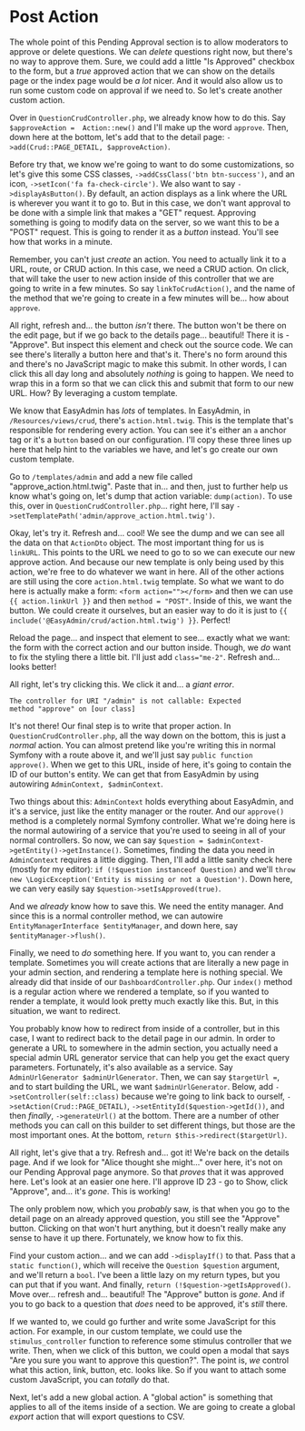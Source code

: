 # Post Action

The whole point of this Pending Approval section is to allow moderators to approve or delete questions. We can *delete* questions right now, but there's no way to approve them. Sure, we could add a little "Is Approved" checkbox to the form, but a *true* approved action that we can show on the details page or the index page would be *a lot* nicer. And it would also allow us to run some custom code on approval if we need to. So let's create another custom action.

Over in `QuestionCrudController.php`, we already know how to do this. Say `$approveAction =  Action::new()` and I'll make up the word `approve`. Then, down here at the bottom, let's add that to the detail page: `->add(Crud::PAGE_DETAIL, $approveAction)`.

Before try that, we know we're going to want to do some customizations, so let's give this some CSS classes, `->addCssClass('btn btn-success')`, and an icon, `->setIcon('fa fa-check-circle')`. We also want to say `->displayAsButton()`. By default, an action displays as a link where the URL is wherever you want it to go to. But in this case, we don't want approval to be done with a simple link that makes a "GET" request. Approving something is going to modify data on the server, so we want this to be a "POST" request. This is going to render it as a *button* instead. You'll see how that works in a minute.

Remember, you can't just *create* an action. You need to actually link it to a URL, route, or CRUD action. In this case, we need a CRUD action. On click, that will take the user to new action inside of this controller that we are going to write in a few minutes. So say `linkToCrudAction()`, and the name of the method that we're going to create in a few minutes will be... how about `approve`.

All right, refresh and... the button *isn't* there. The button won't be there on the edit page, but if we go back to the details page... beautiful! There it is - "Approve". But inspect this element and check out the source code. We can see there's literally a button here and that's it. There's no form around this and there's no JavaScript magic to make this submit. In other words, I can click this all day long and absolutely *nothing* is going to happen. We need to wrap this in a form so that we can click this and submit that form to our new URL. How? By leveraging a custom template.

We know that EasyAdmin has *lots* of templates. In EasyAdmin, in `/Resources/views/crud`, there's `action.html.twig`. This is the template that's responsible for rendering every action. You can see it's either an `a` anchor tag or it's a `button` based on our configuration. I'll copy these three lines up here that help hint to the variables we have, and let's go create our own custom template.

Go to `/templates/admin` and add a new file called "approve_action.html.twig". Paste that in... and then, just to further help us know what's going on, let's dump that action variable: `dump(action)`. To use this, over in `QuestionCrudController.php`... right here, I'll say `->setTemplatePath('admin/approve_action.html.twig')`.

Okay, let's try it. Refresh and... cool! We see the dump and we can see all the data on that `ActionDto` object. The most important thing for us is `linkURL`. This points to the URL we need to go to so we can execute our new approve action. And because our new template is only being used by this action, we're free to do whatever we want in here. All of the other actions are still using the core `action.html.twig` template. So what we want to do here is actually make a form: `<form action=""></form>` and then we can use `{{ action.linkUrl }}` and then `method = "POST"`. Inside of this, we want the button. We could create it ourselves, but an easier way to do it is just to `{{ include('@EasyAdmin/crud/action.html.twig') }}`. Perfect!

Reload the page... and inspect that element to see... exactly what we want: the form with the correct action and our button inside. Though, we *do* want to fix the styling there a little bit. I'll just add `class="me-2"`. Refresh and... looks better!

All right, let's try clicking this. We click it and... a *giant error*.

```
The controller for URI "/admin" is not callable: Expected
method "approve" on [our class]
```

It's not there! Our final step is to write that proper action. In `QuestionCrudController.php`, all the way down on the bottom, this is just a *normal* action. You can almost pretend like you're writing this in normal Symfony with a route above it, and we'll just say `public function approve()`. When we get to this URL, inside of here, it's going to contain the ID of our button's entity. We can get that from EasyAdmin by using autowiring `AdminContext, $adminContext`.

Two things about this: `AdminContext` holds everything about EasyAdmin, and it's a service, just like the entity manager or the router. And our `approve()` method is a completely normal Symfony controller. What we're doing here is the normal autowiring of a service that you're used to seeing in all of your normal controllers. So now, we can say `$question = $adminContext->getEntity()->getInstance()`. Sometimes, finding the data you need in `AdminContext` requires a little digging. Then, I'll add a little sanity check here (mostly for my editor): `if (!$question instanceof Question)` and we'll `throw new \LogicException('Entity is missing or not a Question')`. Down here, we can very easily say `$question->setIsApproved(true)`.

And we *already* know how to save this. We need the entity manager. And since this is a normal controller method, we can autowire `EntityManagerInterface $entityManager`, and down here, say `$entityManager->flush()`.

Finally, we need to *do* something here. If you want to, you can render a template. Sometimes you will create actions that are literally a new page in your admin section, and rendering a template here is nothing special. We already did that inside of our `DashboardController.php`. Our `index()` method is a regular action where we rendered a template, so if you wanted to render a template, it would look pretty much exactly like this. But, in this situation, we want to redirect.

You probably know how to redirect from inside of a controller, but in this case, I want to redirect back to the detail page in our admin. In order to generate a URL to somewhere in the admin section, you actually need a special admin URL generator service that can help you get the exact query parameters. Fortunately, it's also available as a service. Say `AdminUrlGenerator $adminUrlGenerator`. Then, we can say `$targetUrl =`, and to start building the URL, we want `$adminUrlGenerator`. Below, add `->setController(self::class)` because we're going to link back to ourself, `->setAction(Crud::PAGE_DETAIL)`, `->setEntityId($question->getId())`, and then *finally*, `->generateUrl()` at the bottom. There are a number of other methods you can call on this builder to set different things, but those are the most important ones. At the bottom, `return $this->redirect($targetUrl)`.

All right, let's give that a try. Refresh and... got it! We're back on the details page. And if we look for "Alice thought she might..." over here, it's not on our Pending Approval page anymore. So that *proves* that it was approved here. Let's look at an easier one here. I'll approve ID 23 - go to Show, click "Approve", and... it's *gone*. This is working!

The only problem now, which you *probably* saw, is that when you go to the detail page on an already approved question, you still see the "Approve" button. Clicking on that won't hurt anything, but it doesn't really make any sense to have it up there. Fortunately, we know how to fix this.

Find your custom action... and we can add `->displayIf()` to that. Pass that a `static function()`, which will receive the `Question $question` argument, and we'll return a `bool`. I've been a little lazy on my return types, but you can put that if you want. And finally, `return (!$question->getIsApproved()`. Move over... refresh and... beautiful! The "Approve" button is *gone*. And if you to go back to a question that *does* need to be approved, it's *still* there.

If we wanted to, we could go further and write some JavaScript for this action. For example, in our custom template, we could use the `stimulus_controller` function to reference some stimulus controller that we write. Then, when we click of this button, we could open a modal that says "Are you sure you want to approve this question?". The point is, *we* control what this action, link, button, etc. looks like. So if you want to attach some custom JavaScript, you can *totally* do that.

Next, let's add a new global action. A "global action" is something that applies to all of the items inside of a section. We are going to create a global *export* action that will export questions to CSV.
